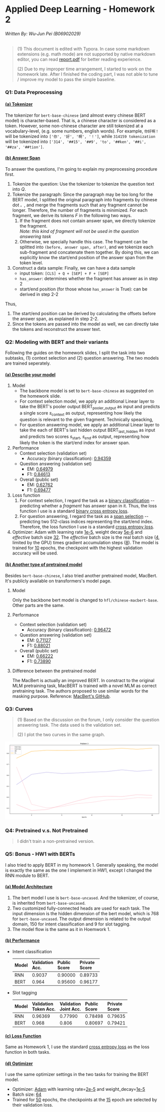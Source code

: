 # Applied Deep Learning - Homework 2

###### Written By: Wu-Jun Pei (B06902029)

> (1) This document is edited with Typora. In case some markdown extensions (e.g. math mode) are not supported by native markdown editor, you can read [report.pdf](./report.pdf) for better reading experience.
>
> (2) Due to my improper time arrangement, I started to work on the homework late. After I finished the coding part, I was not able to tune / improve my model to pass the simple baseline.

### Q1: Data Preprocessing

#### <u>(a) Tokenizer</u>

The tokenizer for `bert-base-chinese` (and almost every chinese BERT model) is character-based. That is, a chinese character is considered as a token. However, some non-chinese character are still tokenized at a vocabulary-level, (e.g. some numbers, english words). For example, `你好啊！` will be tokenized into `['你', '好', '啊', '！']`, while `314159 tokenization` will be tokenized into `['314', '##15', '##9', 'to', '##ken', '##i', '##za', '##tion']`.

#### <u>(b) Answer Span</u>

To answer the questions, I'm going to explain my preprocessing procedure first.

1. Tokenize the question: Use the tokenizer to tokenize the question text into $Q$.
2. Tokenize the paragraph: Since the paragraph may be too long for the BERT model, I splitted the original paragraph into fragments by chinese dot `。`, and merge the fragments such that any fragment cannot be longer. Therefore, the number of fragments is minimized. For each fragment, we derive its tokens $F$ in the following two ways.
    1. If the fragment does not contain answer span, we directly tokenize the fragment.<br>*Note: this kind of fragment will not be used in the question answering task*
    2. Otherwise, we specially handle this case. The fragment can be splitted into `(before, answer span, after)`, and we tokenize each sub-fragment and concatenate them together. By doing this, we can explicitly know the start/end position of the answer span from the token level.
3. Construct a data sample: Finally, we can have a data sample
    - input token: `[CLS] + Q + [SEP] + F + [SEP]`
    - `has_answer`: determines whether the fragment has answer as in step 2
    - start/end position (for those whose `has_answer` is True): can be derived in step 2-2

Thus, 

1. The start/end position can be derived by calculating the offsets before the answer span, as explained in step 2-2.
2. Since the tokens are passed into the model as well, we can directly take the tokens and reconstruct the answer text.

### Q2: Modeling with BERT and their variants

Following the guides on the homework slides, I split the task into two subtasks, (1) context selection and (2) question answering. The two models are trained seperately.

#### <u>(a) Describe your model</u>

1. Model
    - The backbone model is set to `bert-base-chinese` as suggested on the homework slide.
    - For context selection model, we apply an additional Linear layer to take the BERT's pooler output $\text{BERT}_{\text{pooler_output}}$ as input and predicts a single score $s_\text{context}$ as output, representing how likely the question is relevant to the given fragment. Technically speacking, 
    - For question answering model, we apply an additional Linear layer to take the each of BERT's last hidden output $\text{BERT}_{\text{last_hidden}}$ as input and predicts two scores $s_\text{start}$, $s_{end}$ as output, representing how likely the token is the start/end index for answer span.
2. Performance
    - Context selection (validation set)
        - Accuracy (binary classification): <u>0.94359</u>
    - Question answering (validation set)
        - EM: <u>0.64979</u>
        - F1: <u>0.84613</u>
    - Overall (public set)
        - EM: <u>0.62762</u>
        - F1: <u>0.69477</u>
3. Loss function
    1. For context selection, I regard the task as a <u>binary classification</u> -- predicting whether a *fragment* has answer span in it. Thus, the loss function I use is a standard <u>binary cross entropy loss</u>.
    2. For question answering, I regard the task as a <u>span selection</u> -- predicting two 512-class indices representing the start/end index. Therefore, the loss function I use is a standard <u>cross entropy loss</u>.
4. Optimizer: Adam with learning rate <u>1e-5</u>, weight decay <u>5e-6</u> and *effective* batch size <u>32</u>. The *effective* batch size is the real batch size (<u>4</u>, limited by the GPU) times gradient accumulation steps (<u>8</u>). The model is trained for <u>10</u> epochs, the checkpoint with the highest validation accuracy will be used.

#### <u>(b) Another type of pretrained model</u>

Besides `bert-base-chinese`, I also tried another pretrained model, MacBert. It's publicly available on transformers's model page.

1. Model

    Only the backbone bert model is changed to `hfl/chinese-macbert-base`. Other parts are the same.

2. Performance

    - Context selection (validation set)
        - Accuracy (binary classification): <u>0.96472</u>
    - Question answering (validation set)
        - EM: <u>0.71127</u>
        - F1: <u>0.88021</u>
    - Overall (public set)
        - EM: <u>0.66222</u>
        - F1: <u>0.73890</u>

3. Difference between the pretrained model

    The MacBert is actually an improved BERT. In constract to the original MLM pretraining task, MacBERT is trained with a novel MLM as correct pretraining task. The authors proposed to use similar words for the masking purpose. Reference: [MacBert's GitHub](https://github.com/ymcui/MacBERT).

### Q3: Curves

> (1) Based on the discussion on the forum, I only consider the question answering task. The data used is the validation set.
>
> (2) I plot the two curves in the same graph.

![P3](report_materials/problem3.png)



### Q4: Pretrained v.s. Not Pretrained

> I didn't train a non-pretrained version.

### Q5: Bonus - HW1 with BERTs

I also tried to apply BERT in my homework 1. Generally speaking, the model is exactly the same as the one I implement in HW1, except I changed the RNN module to BERT.

#### <u>(a) Model Architecture</u>

1. The bert model I use is `bert-base-uncased`. And the tokenizer, of course, is inherited from `bert-base-uncased`.
2. Two customized fully-connected heads are used for each task. The input dimension is the hidden dimension of the bert model, which is 768 for `bert-base-uncased`. The output dimension is related to the output domain, 150 for intent classification and 9 for slot tagging.
3. The model flow is the same as it in Hoemwork 1.

#### <u>(b) Performance</u>

- Intent classification

    | Model | Validation<br>Acc. | Public<br>Score | Private<br>Score |
    | ----- | ------------------ | --------------- | ---------------- |
    | RNN   | 0.9037             | 0.90000         | 0.89733          |
    | BERT  | 0.964              | 0.95600         | 0.96177          |

- Slot tagging

    | Model | Validation<br>Token Acc. | Validation<br>Joint Acc. | Public<br>Score | Private<br>Score |
    | ----- | ------------------------ | ------------------------ | --------------- | ---------------- |
    | RNN   | 0.96369                  | 0.77990                  | 0.78498         | 0.79635          |
    | BERT  | 0.968                    | 0.806                    | 0.80697         | 0.79421          |


#### <u>(c) Loss Function</u>

Same as Homework 1, I use the standard [cross entropy loss](https://pytorch.org/docs/stable/generated/torch.nn.CrossEntropyLoss.html) as the loss function in both tasks.

#### <u>(d) Optimizer</u>

I use the same optimizer settings in the two tasks for training the BERT model.

- Optimizer: [Adam](https://pytorch.org/docs/stable/optim.html#torch.optim.Adam) with learning rate=<u>2e-5</u> and weight_decay=<u>1e-5</u>
- Batch size: <u>64</u>
- Trained for <u>50</u> epochs, the checkpoints at the <u>15</u> epoch are selected by their validation loss.

